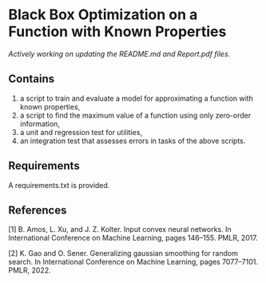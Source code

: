 # Black Box Optimization on a Function with Known Properties

*Actively working on updating the README.md and Report.pdf files.*

## Contains
1. a script to train and evaluate a model for approximating a function with known properties,
2. a script to find the maximum value of a function using only zero-order information,
3. a unit and regression test for utilities,
4. an integration test that assesses errors in tasks of the above scripts.

## Requirements
A requirements.txt is provided.

## References
[1] B. Amos, L. Xu, and J. Z. Kolter. Input convex neural networks. In International Conference on Machine Learning, pages 146–155. PMLR, 2017.

[2] K. Gao and O. Sener. Generalizing gaussian smoothing for random search. In International Conference on Machine Learning, pages 7077–7101. PMLR, 2022.
